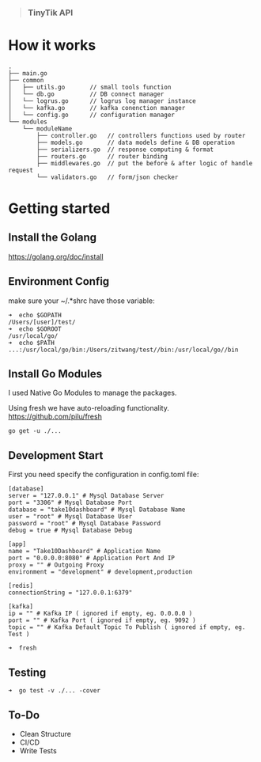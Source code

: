 
> ### TinyTik API

# How it works
```
.
├── main.go
├── common
│   ├── utils.go       // small tools function
│   └── db.go          // DB connect manager
│   └── logrus.go      // logrus log manager instance
│   └── kafka.go       // kafka conenction manager
│   └── config.go      // configuration manager
└── modules
    └── moduleName
        ├── controller.go   // controllers functions used by router
        ├── models.go       // data models define & DB operation
        ├── serializers.go  // response computing & format
        ├── routers.go      // router binding
        ├── middlewares.go  // put the before & after logic of handle request
        └── validators.go   // form/json checker
```

# Getting started

## Install the Golang
https://golang.org/doc/install
## Environment Config
make sure your ~/.*shrc have those variable:
```
➜  echo $GOPATH
/Users/[user]/test/
➜  echo $GOROOT
/usr/local/go/
➜  echo $PATH
...:/usr/local/go/bin:/Users/zitwang/test//bin:/usr/local/go//bin
```
## Install Go Modules
I used Native Go Modules to manage the packages.

Using fresh we have auto-reloading functionality.
https://github.com/pilu/fresh
```
go get -u ./...
```

## Development Start

First you need specify the configuration in config.toml file:

```
[database]
server = "127.0.0.1" # Mysql Database Server
port = "3306" # Mysql Database Port
database = "take10dashboard" # Mysql Database Name
user = "root" # Mysql Database User
password = "root" # Mysql Database Password
debug = true # Mysql Database Debug

[app]
name = "Take10Dashboard" # Application Name
port = "0.0.0.0:8080" # Application Port And IP
proxy = "" # Outgoing Proxy
environment = "development" # development,production

[redis]
connectionString = "127.0.0.1:6379"

[kafka]
ip = "" # Kafka IP ( ignored if empty, eg. 0.0.0.0 )
port = "" # Kafka Port ( ignored if empty, eg. 9092 )
topic = "" # Kafka Default Topic To Publish ( ignored if empty, eg. Test )
```

```
➜  fresh
```

## Testing
```
➜  go test -v ./... -cover
```

## To-Do
- Clean Structure
- CI/CD
- Write Tests
